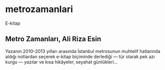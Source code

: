 # metrozamanlari
E-kitap

## Metro Zamanları, Ali Riza Esin
Yazanın 2010–2013 yılları arasında İstanbul metrosunun muhtelif hatlarında aldığı notlardan seçerek e-kitap biçiminde derlediği — tür olarak pek azı kurgu — yazılar ve kısa hikâyeler, seyahat günlükleri…
